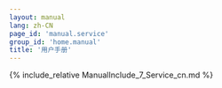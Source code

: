 ```yaml
---
layout: manual
lang: zh-CN
page_id: 'manual.service'
group_id: 'home.manual'
title: '用户手册'
---
```

{% include_relative ManualInclude_7_Service_cn.md %}